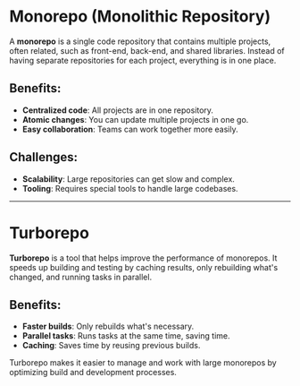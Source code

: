 # Monorepo (Monolithic Repository)

A **monorepo** is a single code repository that contains multiple projects, often related, such as front-end, back-end, and shared libraries. Instead of having separate repositories for each project, everything is in one place.

## Benefits:
- **Centralized code**: All projects are in one repository.
- **Atomic changes**: You can update multiple projects in one go.
- **Easy collaboration**: Teams can work together more easily.

## Challenges:
- **Scalability**: Large repositories can get slow and complex.
- **Tooling**: Requires special tools to handle large codebases.

---

# Turborepo

**Turborepo** is a tool that helps improve the performance of monorepos. It speeds up building and testing by caching results, only rebuilding what's changed, and running tasks in parallel.

## Benefits:
- **Faster builds**: Only rebuilds what's necessary.
- **Parallel tasks**: Runs tasks at the same time, saving time.
- **Caching**: Saves time by reusing previous builds.

Turborepo makes it easier to manage and work with large monorepos by optimizing build and development processes.
